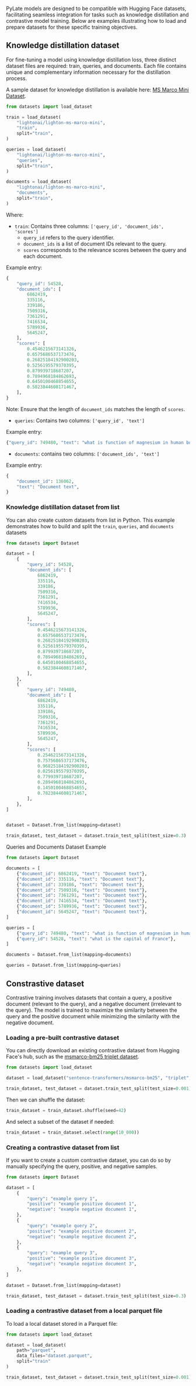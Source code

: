 PyLate models are designed to be compatible with Hugging Face datasets, facilitating seamless integration for tasks such as knowledge distillation and contrastive model training. Below are examples illustrating how to load and prepare datasets for these specific training objectives.

## Knowledge distillation dataset

For fine-tuning a model using knowledge distillation loss, three distinct dataset files are required: train, queries, and documents. Each file contains unique and complementary information necessary for the distillation process.

A sample dataset for knowledge distillation is available here: [MS Marco Mini Dataset](https://huggingface.co/datasets/lightonai/lighton-ms-marco-mini).

```python
from datasets import load_dataset

train = load_dataset(
    "lightonai/lighton-ms-marco-mini",
    "train",
    split="train",
)

queries = load_dataset(
    "lightonai/lighton-ms-marco-mini",
    "queries",
    split="train",
)

documents = load_dataset(
    "lightonai/lighton-ms-marco-mini",
    "documents",
    split="train",
)
```

Where:

- `train`: Contains three columns: `['query_id', 'document_ids', 'scores']`
    - `query_id` refers to the query identifier.
    - `document_ids` is a list of document IDs relevant to the query.
    - `scores` corresponds to the relevance scores between the query and each document.

Example entry:

```python
{
    "query_id": 54528,
    "document_ids": [
        6862419,
        335116,
        339186,
        7509316,
        7361291,
        7416534,
        5789936,
        5645247,
    ],
    "scores": [
        0.4546215673141326,
        0.6575686537173476,
        0.26825184192900203,
        0.5256195579370395,
        0.879939718687207,
        0.7894968184862693,
        0.6450100468854655,
        0.5823844608171467,
    ],
}
```

Note: Ensure that the length of `document_ids` matches the length of `scores`.

- `queries`: Contains two columns: `['query_id', 'text']`

Example entry:

```python
{"query_id": 749480, "text": "what is function of magnesium in human body"}
```

- `documents`: contains two columns: `['document_ids', 'text']`

Example entry:

```python
{
    "document_id": 136062,
    "text": "Document text",
}
```

### Knowledge distillation dataset from list

You can also create custom datasets from list in Python. This example demonstrates how to build and split the `train`, `queries`, and `documents` datasets

```python
from datasets import Dataset

dataset = [
    {
        "query_id": 54528,
        "document_ids": [
            6862419,
            335116,
            339186,
            7509316,
            7361291,
            7416534,
            5789936,
            5645247,
        ],
        "scores": [
            0.4546215673141326,
            0.6575686537173476,
            0.26825184192900203,
            0.5256195579370395,
            0.879939718687207,
            0.7894968184862693,
            0.6450100468854655,
            0.5823844608171467,
        ],
    },
    {
        "query_id": 749480,
        "document_ids": [
            6862419,
            335116,
            339186,
            7509316,
            7361291,
            7416534,
            5789936,
            5645247,
        ],
        "scores": [
            0.2546215673141326,
            0.7575686537173476,
            0.96825184192900203,
            0.0256195579370395,
            0.779939718687207,
            0.2894968184862693,
            0.1450100468854655,
            0.7823844608171467,
        ],
    },
]


dataset = Dataset.from_list(mapping=dataset)

train_dataset, test_dataset = dataset.train_test_split(test_size=0.3)
```

Queries and Documents Dataset Example

```python
from datasets import Dataset

documents = [
    {"document_id": 6862419, "text": "Document text"},
    {"document_id": 335116, "text": "Document text"},
    {"document_id": 339186, "text": "Document text"},
    {"document_id": 7509316, "text": "Document text"},
    {"document_id": 7361291, "text": "Document text"},
    {"document_id": 7416534, "text": "Document text"},
    {"document_id": 5789936, "text": "Document text"},
    {"document_id": 5645247, "text": "Document text"},
]

queries = [
    {"query_id": 749480, "text": "what is function of magnesium in human body"},
    {"query_id": 54528, "text": "what is the capital of France"},
]

documents = Dataset.from_list(mapping=documents)

queries = Dataset.from_list(mapping=queries)
```

## Constrastive dataset

Contrastive training involves datasets that contain a query, a positive document (relevant to the query), and a negative document (irrelevant to the query). The model is trained to maximize the similarity between the query and the positive document while minimizing the similarity with the negative document.

### Loading a pre-built contrastive dataset

You can directly download an existing contrastive dataset from Hugging Face's hub, such as the [msmarco-bm25 triplet dataset](https://huggingface.co/datasets/sentence-transformers/msmarco-bm25).

```python
from datasets import load_dataset

dataset = load_dataset("sentence-transformers/msmarco-bm25", "triplet", split="train")

train_dataset, test_dataset = dataset.train_test_split(test_size=0.001)
```

Then we can shuffle the dataset:

```python
train_dataset = train_dataset.shuffle(seed=42)
```

And select a subset of the dataset if needed:

```python
train_dataset = train_dataset.select(range(10_000))
```

### Creating a contrastive dataset from list

If you want to create a custom contrastive dataset, you can do so by manually specifying the query, positive, and negative samples.

```python
from datasets import Dataset

dataset = [
    {
        "query": "example query 1",
        "positive": "example positive document 1",
        "negative": "example negative document 1",
    },
    {
        "query": "example query 2",
        "positive": "example positive document 2",
        "negative": "example negative document 2",
    },
    {
        "query": "example query 3",
        "positive": "example positive document 3",
        "negative": "example negative document 3",
    },
]

dataset = Dataset.from_list(mapping=dataset)

train_dataset, test_dataset = dataset.train_test_split(test_size=0.3)
```

### Loading a contrastive dataset from a local parquet file

To load a local dataset stored in a Parquet file:

```python
from datasets import load_dataset

dataset = load_dataset(
    path="parquet", 
    data_files="dataset.parquet", 
    split="train"
)

train_dataset, test_dataset = dataset.train_test_split(test_size=0.001)
```

